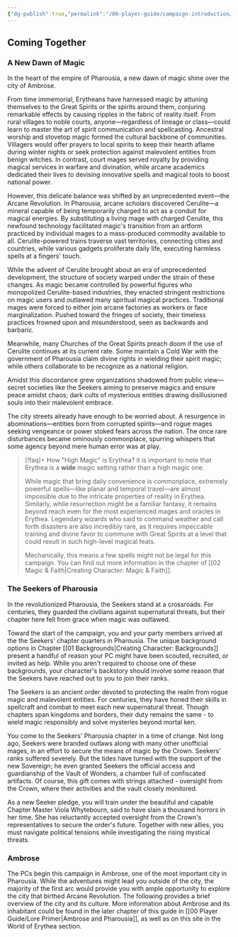 ```yaml
---
{"dg-publish":true,"permalink":"/00-player-guide/campaign-introduction/","title":"Coming Together","pinned":true,"contentClasses":"embed-clean hide-header-underline","tags":["Primer"],"noteIcon":""}
---
```


## Coming Together

### A New Dawn of Magic

In the heart of the empire of Pharousia, a new dawn of magic shine over the city of Ambrose. 

From time immemorial, Erytheans have harnessed magic by attuning themselves to the Great Spirits or the spirits around them, conjuring remarkable effects by causing ripples in the fabric of reality itself. From rural villages to noble courts, anyone—regardless of lineage or class—could learn to master the art of spirit communication and spellcasting. Ancestral worship and stovetop magic formed the cultural backbone of communities. Villagers would offer prayers to local spirits to keep their hearth aflame during winter nights or seek protection against malevolent entities from benign witches. In contrast, court mages served royalty by providing magical services in warfare and divination, while arcane academics dedicated their lives to devising innovative spells and magical tools to boost national power.

However, this delicate balance was shifted by an unprecedented event—the Arcane Revolution. In Pharousia, arcane scholars discovered Cerulite—a mineral capable of being temporarily charged to act as a conduit for magical energies. By substituting a living mage with charged Cerulite, this newfound technology facilitated magic's transition from an artform practiced by individual mages to a mass-produced commodity available to all. Cerulite-powered trains traverse vast territories, connecting cities and countries, while various gadgets proliferate daily life, executing harmless spells at a fingers' touch. 

While the advent of Cerulite brought about an era of unprecedented development, the structure of society warped under the strain of these changes. As magic became controlled by powerful figures who monopolized Cerulite-based industries, they enacted stringent restrictions on magic users and outlawed many spiritual magical practices. Traditional mages were forced to either join arcane factories as workers or face marginalization. Pushed toward the fringes of society, their timeless practices frowned upon and misunderstood, seen as backwards and barbaric. 

Meanwhile, many Churches of the Great Spirits preach doom if the use of Cerulite continues at its current rate. Some maintain a Cold War with the government of Pharousia claim divine rights in wielding their spirit magic; while others collaborate to be recognize as a national religion. 

Amidst this discordance grew organizations shadowed from public view—secret societies like the Seekers aiming to preserve magics and ensure peace amidst chaos; dark cults of mysterious entities drawing disillusioned souls into their malevolent embrace. 

The city streets already have enough to be worried about. A resurgence in abominations—entities born from corrupted spirits—and rogue mages seeking vengeance or power stoked fears across the nation. The once rare disturbances became ominously commonplace, spurring whispers that some agency beyond mere human error was at play. 

> [!faq]+ How "High Magic" is Erythea?
> it is important to note that Erythea is a **wide** magic setting rather than a high magic one. 
> 
> While magic that bring daily convenience is commonplace, extremely powerful spells—like planar and temporal travel—are almost impossible due to the intricate properties of reality in Erythea. Similarly, while resurrection might be a familiar fantasy, it remains beyond reach even for the most experienced mages and oracles in Erythea. Legendary wizards who said to command weather and call forth disasters are also incredibly rare, as it requires impeccable training and divine favor to commune with Great Spirits at a level that could result in such high-level magical feats.
> 
> Mechanically, this means a few spells might not be legal for this campaign. You can find out more information in the chapter of [[02 Magic & Faith\|Creating Character: Magic & Faith]]. 


### The Seekers of Pharousia

In the revolutionized Pharousia, the Seekers stand at a crossroads. For centuries, they guarded the civilians against supernatural threats, but their chapter here fell from grace when magic was outlawed. 

Toward the start of the campaign, you and your party members arrived at the the Seekers' chapter quarters in Pharousia. The unique background options in Chapter [[01 Backgrounds\|Creating Character: Backgrounds]] present a handful of reason your PC might have been scouted, recruited, or invited as help. While you aren't required to choose one of these backgrounds, your character's backstory should involve some reason that the Seekers have reached out to you to join their ranks. 

The Seekers is an ancient order devoted to protecting the realm from rogue magic and malevolent entities. For centuries, they have honed their skills in spellcraft and combat to meet each new supernatural threat. Though chapters span kingdoms and borders, their duty remains the same - to wield magic responsibly and solve mysteries beyond mortal ken.

You come to the Seekers' Pharousia chapter in a time of change. Not long ago, Seekers were branded outlaws along with many other unofficial mages, in an effort to secure the means of magic by the Crown. Seekers’ ranks suffered severely. But the tides have turned with the support of the new Sovereign; he even granted Seekers the official access and guardianship of the Vault of Wonders, a chamber full of confiscated artifacts. Of course, this gift comes with strings attached - oversight from the Crown, where their activities and the vault closely monitored.

As a new Seeker pledge, you will train under the beautiful and capable Chapter Master Viola Whytebourn, said to have slain a thousand horrors in her time. She has reluctantly accepted oversight from the Crown's representatives to secure the order's future. Together with new allies, you must navigate political tensions while investigating the rising mystical threats. 

### Ambrose
The PCs begin this campaign in Ambrose, one of the most important city in Pharousia. While the adventures might lead you outside of the city, the majority of the first arc would provide you with ample opportunity to explore the city that birthed Arcane Revolution. The following provides a brief overview of the city and its culture. 
More information about Ambrose and its inhabitant could be found in the later chapter of this guide in [[00 Player Guide/Lore Primer\|Ambrose and Pharousia]], as well as on this site in the World of Erythea section. 


